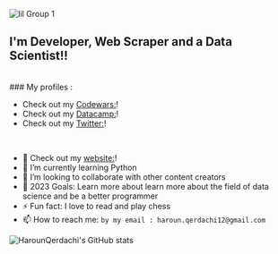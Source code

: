 ![lil Group 1](https://user-images.githubusercontent.com/77006967/151198935-a2c6cea6-1201-4165-b23a-a800cf6b4afe.png)
## I'm Developer, Web Scraper and a Data Scientist!!
<br>
### My profiles :

- Check out my [Codewars:](https://www.codewars.com/users/HarounQerdachi)!
- Check out my [Datacamp:](https://app.datacamp.com/profile/harounqer)!
- Check out my [Twitter:](https://twitter.com/HarounQer)!
<br>

- 🔭 Check out my [website:](http://walo.cf/)!
- 🌱 I’m currently learning Python
- 👯 I’m looking to collaborate with other content creators
- 🥅 2023 Goals: Learn more about learn more about the field of data science and be a better programmer
- ⚡ Fun fact: I love to read and play chess
- 📫 How to reach me: `by my email : haroun.qerdachi12@gmail.com`

![HarounQerdachi's GitHub stats](https://github-readme-stats.vercel.app/api?username=HarounQerdachi&show_icons=true)



<!--   <a href="https://www.hackerrank.com/haroun_qerdachi1">HackerRank</a> •
  <a href="https://www.freecodecamp.org/HarounQer">FreeCodeCamp</a> • -->
